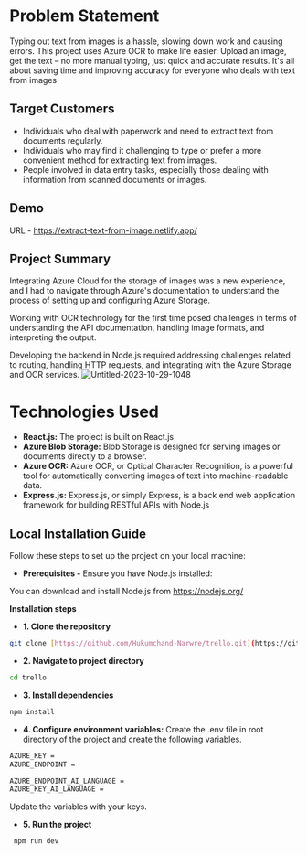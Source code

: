 # Problem Statement

Typing out text from images is a hassle, slowing down work and causing errors. This project uses Azure OCR to make life easier. Upload an image, get the text – no more manual typing, just quick and accurate results. It's all about saving time and improving accuracy for everyone who deals with text from images

## Target Customers

- Individuals who deal with paperwork and need to extract text from documents regularly.
- Individuals who may find it challenging to type or prefer a more convenient method for extracting text from images.
- People involved in data entry tasks, especially those dealing with information from scanned documents or images.

## Demo

URL - https://extract-text-from-image.netlify.app/

## Project Summary

Integrating Azure Cloud for the storage of images was a new experience, and I had to navigate through Azure's documentation to understand the process of setting up and configuring Azure Storage.

Working with OCR technology for the first time posed challenges in terms of understanding the API documentation, handling image formats, and interpreting the output.

Developing the backend in Node.js required addressing challenges related to routing, handling HTTP requests, and integrating with the Azure Storage and OCR services.
![Untitled-2023-10-29-1048](https://github.com/Hukumchand-Narwre/Extract-Text-FromI-mage-frontend/assets/85044429/ee2f2c55-acb2-40ca-b73c-5cfa80f54aa1)

# Technologies Used

- **React.js:** The project is built on React.js
- **Azure Blob Storage:** Blob Storage is designed for serving images or documents directly to a browser.
- **Azure OCR:** Azure OCR, or Optical Character Recognition, is a powerful tool for automatically converting images of text into machine-readable data.
- **Express.js:** Express.js, or simply Express, is a back end web application framework for building RESTful APIs with Node.js

## Local Installation Guide

Follow these steps to set up the project on your local machine:

- **Prerequisites -**
Ensure you have Node.js installed:

You can download and install Node.js from https://nodejs.org/

**Installation steps**
- **1. Clone the repository**
```bash
git clone [https://github.com/Hukumchand-Narwre/trello.git](https://github.com/Hukumchand-Narwre/Extract-Text-FromI-mage-frontend.git)
```
- **2. Navigate to project directory**
```bash
cd trello
```
- **3. Install dependencies**
```bash
npm install
```
- **4. Configure environment variables:**
Create the .env file in root directory of the project  and create the following variables.
```bash
AZURE_KEY = 
AZURE_ENDPOINT =

AZURE_ENDPOINT_AI_LANGUAGE = 
AZURE_KEY_AI_LANGUAGE = 
```
Update the variables with your keys.
- **5. Run the project**
```bash
 npm run dev
```

